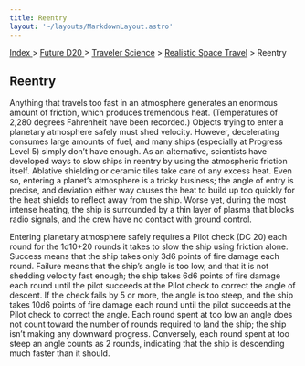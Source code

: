 ```yaml
---
title: Reentry
layout: '~/layouts/MarkdownLayout.astro'
---
```


[ Index ](/) > [ Future D20 ](/future.d20.srd) > [Traveler Science](/future.d20.srd/traveler.science) > [Realistic Space Travel](/future.d20.srd/traveler.science/realistic.space.travel) > Reentry

## Reentry

Anything that travels too fast in an atmosphere generates an enormous amount
of friction, which produces tremendous heat. (Temperatures of 2,280 degrees
Fahrenheit have been recorded.) Objects trying to enter a planetary atmosphere
safely must shed velocity. However, decelerating consumes large amounts of
fuel, and many ships (especially at Progress Level 5) simply don’t have
enough. As an alternative, scientists have developed ways to slow ships in
reentry by using the atmospheric friction itself. Ablative shielding or
ceramic tiles take care of any excess heat. Even so, entering a planet’s
atmosphere is a tricky business; the angle of entry is precise, and deviation
either way causes the heat to build up too quickly for the heat shields to
reflect away from the ship. Worse yet, during the most intense heating, the
ship is surrounded by a thin layer of plasma that blocks radio signals, and
the crew have no contact with ground control.

Entering planetary atmosphere safely requires a Pilot check (DC 20) each round
for the 1d10+20 rounds it takes to slow the ship using friction alone. Success
means that the ship takes only 3d6 points of fire damage each round. Failure
means that the ship’s angle is too low, and that it is not shedding velocity
fast enough; the ship takes 6d6 points of fire damage each round until the
pilot succeeds at the Pilot check to correct the angle of descent. If the
check fails by 5 or more, the angle is too steep, and the ship takes 10d6
points of fire damage each round until the pilot succeeds at the Pilot check
to correct the angle. Each round spent at too low an angle does not count
toward the number of rounds required to land the ship; the ship isn’t making
any downward progress. Conversely, each round spent at too steep an angle
counts as 2 rounds, indicating that the ship is descending much faster than it
should.

